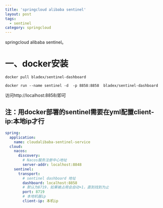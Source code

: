 ```yaml
---
title: 'springcloud alibaba sentinel'
layout: post
tags:
  - sentinel
category: springcloud
---
```

springcloud alibaba sentinel。

<!--more-->

# 一、docker安装

```shell
docker pull bladex/sentinel-dashboard

docker run --name sentinel -d  -p 8858:8858  bladex/sentinel-dashboard
```

访问http://localhost:8858/即可

## 注：用docker部署的sentinel需要在yml配置client-ip:本地ip才行

```yaml
spring:
  application:
    name: cloudalibaba-sentinel-service
  cloud:
    nacos:
      discovery:
        # Nacos服务注册中心地址
        server-addr: localhost:8848
    sentinel:
      transport:
        # sentinel dashboard 地址
        dashboard: localhost:8858
        # 默认为8719，如果被占用会自动+1，直到找到为止
        port: 8719
        # 本地机器ip
        client-ip: 本机ip
```

